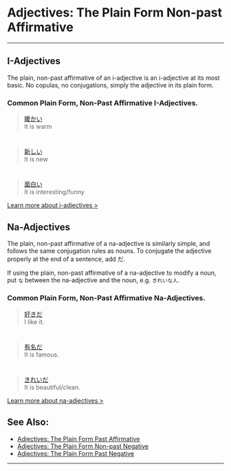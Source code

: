 # Adjectives: The Plain Form Non-past Affirmative
 ---
## I-Adjectives
The plain, non-past affirmative of an i-adjective is an i-adjective at its most basic. No copulas, no conjugations, simply the adjective in its plain form. 

### Common Plain Form, Non-Past Affirmative I-Adjectives.

> [暖かい]()  
> It is warm

#

> [新しい]()  
> It is new

#

> [面白い]()  
> It is interesting/funny

[Learn more about i-adjectives >](i-adjectives)

## Na-Adjectives
The plain, non-past affirmative of a na-adjective is similarly simple, and follows the same conjugation rules as nouns. To conjugate the adjective properly at the end of a sentence, add だ. 

If using the plain, non-past affirmative of a na-adjective to modify a noun, put `な` between the na-adjective and the noun, e.g. `きれいな人`.

### Common Plain Form, Non-Past Affirmative Na-Adjectives.

> [好きだ]()  
> I like it.

#

> [有名だ]()   
> It is famous.

#

> [きれいだ]()  
> It is beautiful/clean.

[Learn more about na-adjectives >](adjective-naform)

## See Also:
* [Adjectives: The Plain Form Past Affirmative](adjective-informalpastaffirmative)
* [Adjectives: The Plain Form Non-past Negative](adjective-informalpresentnegative)
* [Adjectives: The Plain Form Past Negative](adjective-informalpastnegative)

 ---
